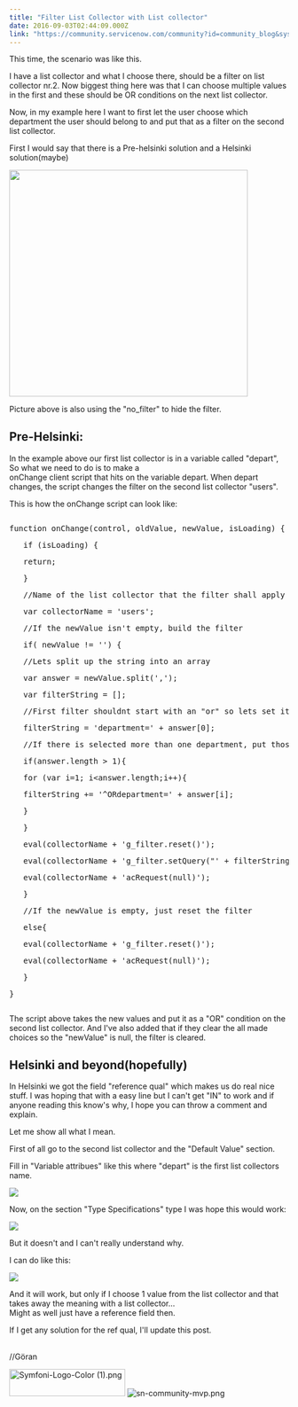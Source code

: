 ```yaml
---
title: "Filter List Collector with List collector"
date: 2016-09-03T02:44:09.000Z
link: "https://community.servicenow.com/community?id=community_blog&sys_id=524d6229dbd0dbc01dcaf3231f961903"
---
```

<p>This time, the scenario was like this.</p><p></p><p>I have a list collector and what I choose there, should be a filter on list collector nr.2. Now biggest thing here was that I can choose multiple values in the first and these should be OR conditions on the next list collector.</p><p></p><p>Now, in my example here I want to first let the user choose which department the user should belong to and put that as a filter on the second list collector.</p><p>First I would say that there is a Pre-helsinki solution and a Helsinki solution(maybe)</p><p></p><p><img   class="image-1 jive-image" height="408" src="8e3b1942db58d304b322f4621f9619b4.iix" style="width: 430px; height: 408.356px;" width="430"/></p><p>Picture above is also using the "no_filter" to hide the filter.</p><p></p><p></p><h2>Pre-Helsinki:</h2><p>In the example above our first list collector is in a variable called "depart", So what we need to do is to make a<br/>onChange client script that hits on the variable depart. When depart changes, the script changes the filter on the second list collector "users".</p><p></p><p>This is how the onChange script can look like:</p><p></p><pre __default_attr="javascript" __jive_macro_name="code" class="jive_macro_code _jivemacro_uid_1472850492731725 jive_text_macro" data-renderedposition="806_8_1192_560" jivemacro_uid="_1472850492731725"><p>function onChange(control, oldValue, newValue, isLoading) {</p><p>   if (isLoading) {</p><p>   return;</p><p>   }</p><p>   //Name of the list collector that the filter shall apply on</p><p>   var collectorName = 'users';</p><p>   //If the newValue isn't empty, build the filter</p><p>   if( newValue != '') {</p><p>   //Lets split up the string into an array</p><p>   var answer = newValue.split(',');</p><p>   var filterString = [];</p><p>   //First filter shouldnt start with an "or" so lets set it here with the first value</p><p>   filterString = 'department=' + answer[0];</p><p></p><p>   //If there is selected more than one department, put those in as "OR" conditions</p><p>   if(answer.length &gt; 1){</p><p>   for (var i=1; i&lt;answer.length;i++){</p><p>   filterString += '^ORdepartment=' + answer[i];</p><p>   }</p><p>   }</p><p>   eval(collectorName + 'g_filter.reset()');</p><p>   eval(collectorName + 'g_filter.setQuery("' + filterString + '")');</p><p>   eval(collectorName + 'acRequest(null)');</p><p>   }</p><p>   //If the newValue is empty, just reset the filter</p><p>   else{</p><p>   eval(collectorName + 'g_filter.reset()');</p><p>   eval(collectorName + 'acRequest(null)');</p><p></p><p>   }</p><p></p><p></p><p>}</p><p></p><p></p></pre><p></p><p>The script above takes the new values and put it as a "OR" condition on the second list collector. And I've also added that if they clear the all made choices so the "newValue" is null, the filter is cleared.</p><p></p><p></p><h2>Helsinki and beyond(hopefully)</h2><p>In Helsinki we got the field "reference qual" which makes us do real nice stuff. I was hoping that with a easy line but I can't get "IN" to work and if anyone reading this know's why, I hope you can throw a comment and explain.</p><p></p><p>Let me show all what I mean.</p><p></p><p>First of all go to the second list collector and the "Default Value" section.</p><p>Fill in "Variable attribues" like this where "depart" is the first list collectors name.</p><p><img   class="image-2 jive-image" src="d37470cadb589304b322f4621f961961.iix" style="max-width: 1200px; max-height: 900px;"/></p><p></p><p>Now, on the section "Type Specifications" type I was hope this would work:</p><p><img   class="image-3 jive-image" src="c0751842db189fc068c1fb651f9619a2.iix" style="max-width: 1200px; max-height: 900px;"/></p><p>But it doesn't and I can't really understand why.</p><p></p><p>I can do like this:</p><p></p><p><img   class="jive-image image-4" src="9bf9f8c2db1097049c9ffb651f96193d.iix" style="max-width: 1200px; max-height: 900px;"/></p><p>And it will work, but only if I choose 1 value from the list collector and that takes away the meaning with a list collector...<br/>Might as well just have a reference field then.</p><p></p><p>If I get any solution for the ref qual, I'll update this post.</p><p></p><p><br/>//Göran</p><p></p><p></p><p><img   alt="Symfoni-Logo-Color (1).png" class="image-5 jive-image" height="48" src="53381cc6db589fc03eb27a9e0f961986.iix" style="width: 209px; height: 48.5419px;" width="209"/> <img  alt="sn-community-mvp.png" class="image-6 jive-image" src="a36084cedbd01344e9737a9e0f96196b.iix" style="width: auto; height: auto;"/></p>